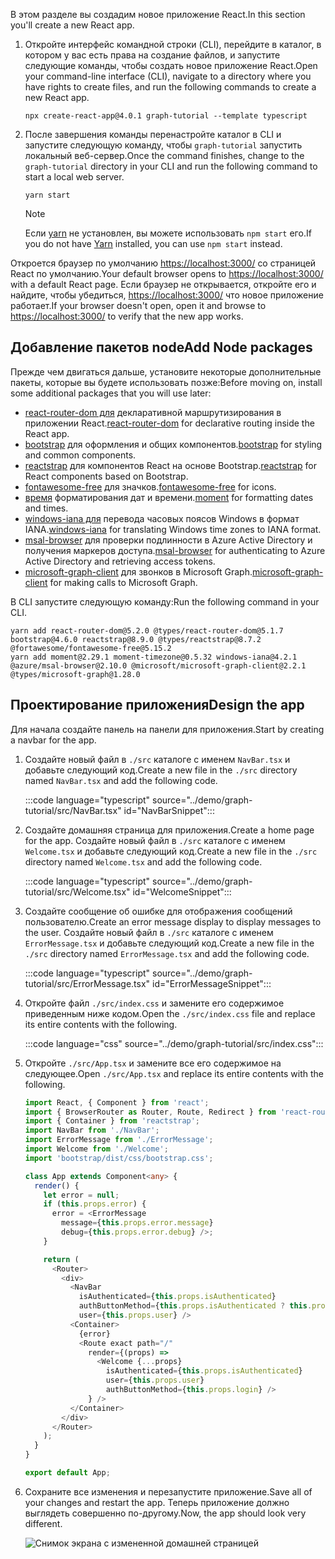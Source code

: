 <!-- markdownlint-disable MD002 MD041 -->

<span data-ttu-id="e3a60-101">В этом разделе вы создадим новое приложение React.</span><span class="sxs-lookup"><span data-stu-id="e3a60-101">In this section you'll create a new React app.</span></span>

1. <span data-ttu-id="e3a60-102">Откройте интерфейс командной строки (CLI), перейдите в каталог, в котором у вас есть права на создание файлов, и запустите следующие команды, чтобы создать новое приложение React.</span><span class="sxs-lookup"><span data-stu-id="e3a60-102">Open your command-line interface (CLI), navigate to a directory where you have rights to create files, and run the following commands to create a new React app.</span></span>

    ```Shell
    npx create-react-app@4.0.1 graph-tutorial --template typescript
    ```

1. <span data-ttu-id="e3a60-103">После завершения команды перенастройте каталог в CLI и запустите следующую команду, чтобы `graph-tutorial` запустить локальный веб-сервер.</span><span class="sxs-lookup"><span data-stu-id="e3a60-103">Once the command finishes, change to the `graph-tutorial` directory in your CLI and run the following command to start a local web server.</span></span>

    ```Shell
    yarn start
    ```

    > [!NOTE]
    > <span data-ttu-id="e3a60-104">Если [yarn](https://yarnpkg.com/) не установлен, вы можете использовать `npm start` его.</span><span class="sxs-lookup"><span data-stu-id="e3a60-104">If you do not have [Yarn](https://yarnpkg.com/) installed, you can use `npm start` instead.</span></span>

<span data-ttu-id="e3a60-105">Откроется браузер по умолчанию [https://localhost:3000/](https://localhost:3000) со страницей React по умолчанию.</span><span class="sxs-lookup"><span data-stu-id="e3a60-105">Your default browser opens to [https://localhost:3000/](https://localhost:3000) with a default React page.</span></span> <span data-ttu-id="e3a60-106">Если браузер не открывается, откройте его и найдите, чтобы убедиться, [https://localhost:3000/](https://localhost:3000) что новое приложение работает.</span><span class="sxs-lookup"><span data-stu-id="e3a60-106">If your browser doesn't open, open it and browse to [https://localhost:3000/](https://localhost:3000) to verify that the new app works.</span></span>

## <a name="add-node-packages"></a><span data-ttu-id="e3a60-107">Добавление пакетов node</span><span class="sxs-lookup"><span data-stu-id="e3a60-107">Add Node packages</span></span>

<span data-ttu-id="e3a60-108">Прежде чем двигаться дальше, установите некоторые дополнительные пакеты, которые вы будете использовать позже:</span><span class="sxs-lookup"><span data-stu-id="e3a60-108">Before moving on, install some additional packages that you will use later:</span></span>

- <span data-ttu-id="e3a60-109">[react-router-dom для](https://github.com/ReactTraining/react-router) декларативной маршрутизирования в приложении React.</span><span class="sxs-lookup"><span data-stu-id="e3a60-109">[react-router-dom](https://github.com/ReactTraining/react-router) for declarative routing inside the React app.</span></span>
- <span data-ttu-id="e3a60-110">[bootstrap](https://github.com/twbs/bootstrap) для оформления и общих компонентов.</span><span class="sxs-lookup"><span data-stu-id="e3a60-110">[bootstrap](https://github.com/twbs/bootstrap) for styling and common components.</span></span>
- <span data-ttu-id="e3a60-111">[reactstrap](https://github.com/reactstrap/reactstrap) для компонентов React на основе Bootstrap.</span><span class="sxs-lookup"><span data-stu-id="e3a60-111">[reactstrap](https://github.com/reactstrap/reactstrap) for React components based on Bootstrap.</span></span>
- <span data-ttu-id="e3a60-112">[fontawesome-free](https://github.com/FortAwesome/Font-Awesome) для значков.</span><span class="sxs-lookup"><span data-stu-id="e3a60-112">[fontawesome-free](https://github.com/FortAwesome/Font-Awesome) for icons.</span></span>
- <span data-ttu-id="e3a60-113">[время](https://github.com/moment/moment) форматирования дат и времени.</span><span class="sxs-lookup"><span data-stu-id="e3a60-113">[moment](https://github.com/moment/moment) for formatting dates and times.</span></span>
- <span data-ttu-id="e3a60-114">[windows-iana для](https://github.com/rubenillodo/windows-iana) перевода часовых поясов Windows в формат IANA.</span><span class="sxs-lookup"><span data-stu-id="e3a60-114">[windows-iana](https://github.com/rubenillodo/windows-iana) for translating Windows time zones to IANA format.</span></span>
- <span data-ttu-id="e3a60-115">[msal-browser](https://github.com/AzureAD/microsoft-authentication-library-for-js/tree/dev/lib/msal-browser) для проверки подлинности в Azure Active Directory и получения маркеров доступа.</span><span class="sxs-lookup"><span data-stu-id="e3a60-115">[msal-browser](https://github.com/AzureAD/microsoft-authentication-library-for-js/tree/dev/lib/msal-browser) for authenticating to Azure Active Directory and retrieving access tokens.</span></span>
- <span data-ttu-id="e3a60-116">[microsoft-graph-client](https://github.com/microsoftgraph/msgraph-sdk-javascript) для звонков в Microsoft Graph.</span><span class="sxs-lookup"><span data-stu-id="e3a60-116">[microsoft-graph-client](https://github.com/microsoftgraph/msgraph-sdk-javascript) for making calls to Microsoft Graph.</span></span>

<span data-ttu-id="e3a60-117">В CLI запустите следующую команду:</span><span class="sxs-lookup"><span data-stu-id="e3a60-117">Run the following command in your CLI.</span></span>

```Shell
yarn add react-router-dom@5.2.0 @types/react-router-dom@5.1.7 bootstrap@4.6.0 reactstrap@8.9.0 @types/reactstrap@8.7.2 @fortawesome/fontawesome-free@5.15.2
yarn add moment@2.29.1 moment-timezone@0.5.32 windows-iana@4.2.1 @azure/msal-browser@2.10.0 @microsoft/microsoft-graph-client@2.2.1 @types/microsoft-graph@1.28.0
```

## <a name="design-the-app"></a><span data-ttu-id="e3a60-118">Проектирование приложения</span><span class="sxs-lookup"><span data-stu-id="e3a60-118">Design the app</span></span>

<span data-ttu-id="e3a60-119">Для начала создайте панель на панели для приложения.</span><span class="sxs-lookup"><span data-stu-id="e3a60-119">Start by creating a navbar for the app.</span></span>

1. <span data-ttu-id="e3a60-120">Создайте новый файл в `./src` каталоге с именем `NavBar.tsx` и добавьте следующий код.</span><span class="sxs-lookup"><span data-stu-id="e3a60-120">Create a new file in the `./src` directory named `NavBar.tsx` and add the following code.</span></span>

    :::code language="typescript" source="../demo/graph-tutorial/src/NavBar.tsx" id="NavBarSnippet":::

1. <span data-ttu-id="e3a60-121">Создайте домашняя страница для приложения.</span><span class="sxs-lookup"><span data-stu-id="e3a60-121">Create a home page for the app.</span></span> <span data-ttu-id="e3a60-122">Создайте новый файл в `./src` каталоге с именем `Welcome.tsx` и добавьте следующий код.</span><span class="sxs-lookup"><span data-stu-id="e3a60-122">Create a new file in the `./src` directory named `Welcome.tsx` and add the following code.</span></span>

    :::code language="typescript" source="../demo/graph-tutorial/src/Welcome.tsx" id="WelcomeSnippet":::

1. <span data-ttu-id="e3a60-123">Создайте сообщение об ошибке для отображения сообщений пользователю.</span><span class="sxs-lookup"><span data-stu-id="e3a60-123">Create an error message display to display messages to the user.</span></span> <span data-ttu-id="e3a60-124">Создайте новый файл в `./src` каталоге с именем `ErrorMessage.tsx` и добавьте следующий код.</span><span class="sxs-lookup"><span data-stu-id="e3a60-124">Create a new file in the `./src` directory named `ErrorMessage.tsx` and add the following code.</span></span>

    :::code language="typescript" source="../demo/graph-tutorial/src/ErrorMessage.tsx" id="ErrorMessageSnippet":::

1. <span data-ttu-id="e3a60-125">Откройте файл `./src/index.css` и замените его содержимое приведенным ниже кодом.</span><span class="sxs-lookup"><span data-stu-id="e3a60-125">Open the `./src/index.css` file and replace its entire contents with the following.</span></span>

    :::code language="css" source="../demo/graph-tutorial/src/index.css":::

1. <span data-ttu-id="e3a60-126">Откройте `./src/App.tsx` и замените все его содержимое на следующее.</span><span class="sxs-lookup"><span data-stu-id="e3a60-126">Open `./src/App.tsx` and replace its entire contents with the following.</span></span>

    ```typescript
    import React, { Component } from 'react';
    import { BrowserRouter as Router, Route, Redirect } from 'react-router-dom';
    import { Container } from 'reactstrap';
    import NavBar from './NavBar';
    import ErrorMessage from './ErrorMessage';
    import Welcome from './Welcome';
    import 'bootstrap/dist/css/bootstrap.css';

    class App extends Component<any> {
      render() {
        let error = null;
        if (this.props.error) {
          error = <ErrorMessage
            message={this.props.error.message}
            debug={this.props.error.debug} />;
        }

        return (
          <Router>
            <div>
              <NavBar
                isAuthenticated={this.props.isAuthenticated}
                authButtonMethod={this.props.isAuthenticated ? this.props.logout : this.props.login}
                user={this.props.user} />
              <Container>
                {error}
                <Route exact path="/"
                  render={(props) =>
                    <Welcome {...props}
                      isAuthenticated={this.props.isAuthenticated}
                      user={this.props.user}
                      authButtonMethod={this.props.login} />
                  } />
              </Container>
            </div>
          </Router>
        );
      }
    }

    export default App;
    ```

1. <span data-ttu-id="e3a60-127">Сохраните все изменения и перезапустите приложение.</span><span class="sxs-lookup"><span data-stu-id="e3a60-127">Save all of your changes and restart the app.</span></span> <span data-ttu-id="e3a60-128">Теперь приложение должно выглядеть совершенно по-другому.</span><span class="sxs-lookup"><span data-stu-id="e3a60-128">Now, the app should look very different.</span></span>

    ![Снимок экрана с измененной домашней страницей](images/create-app-01.png)
